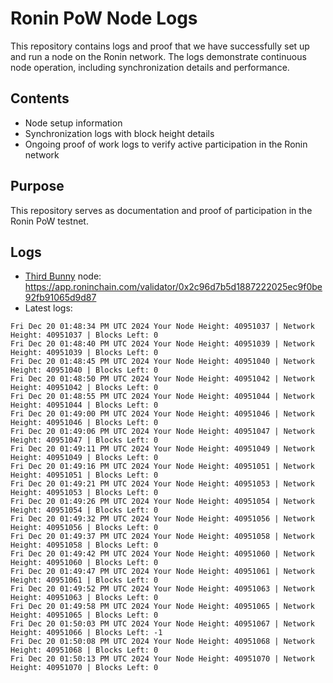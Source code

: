 # Ronin PoW Node Logs

This repository contains logs and proof that we have successfully set up and run a node on the Ronin network. The logs demonstrate continuous node operation, including synchronization details and performance.

## Contents

- Node setup information
- Synchronization logs with block height details
- Ongoing proof of work logs to verify active participation in the Ronin network

## Purpose

This repository serves as documentation and proof of participation in the Ronin PoW testnet.

## Logs

- [Third Bunny](https://thirdbunny.xyz/) node: https://app.roninchain.com/validator/0x2c96d7b5d1887222025ec9f0be92fb91065d9d87
- Latest logs:
```
Fri Dec 20 01:48:34 PM UTC 2024 Your Node Height: 40951037 | Network Height: 40951037 | Blocks Left: 0
Fri Dec 20 01:48:40 PM UTC 2024 Your Node Height: 40951039 | Network Height: 40951039 | Blocks Left: 0
Fri Dec 20 01:48:45 PM UTC 2024 Your Node Height: 40951040 | Network Height: 40951040 | Blocks Left: 0
Fri Dec 20 01:48:50 PM UTC 2024 Your Node Height: 40951042 | Network Height: 40951042 | Blocks Left: 0
Fri Dec 20 01:48:55 PM UTC 2024 Your Node Height: 40951044 | Network Height: 40951044 | Blocks Left: 0
Fri Dec 20 01:49:00 PM UTC 2024 Your Node Height: 40951046 | Network Height: 40951046 | Blocks Left: 0
Fri Dec 20 01:49:06 PM UTC 2024 Your Node Height: 40951047 | Network Height: 40951047 | Blocks Left: 0
Fri Dec 20 01:49:11 PM UTC 2024 Your Node Height: 40951049 | Network Height: 40951049 | Blocks Left: 0
Fri Dec 20 01:49:16 PM UTC 2024 Your Node Height: 40951051 | Network Height: 40951051 | Blocks Left: 0
Fri Dec 20 01:49:21 PM UTC 2024 Your Node Height: 40951053 | Network Height: 40951053 | Blocks Left: 0
Fri Dec 20 01:49:26 PM UTC 2024 Your Node Height: 40951054 | Network Height: 40951054 | Blocks Left: 0
Fri Dec 20 01:49:32 PM UTC 2024 Your Node Height: 40951056 | Network Height: 40951056 | Blocks Left: 0
Fri Dec 20 01:49:37 PM UTC 2024 Your Node Height: 40951058 | Network Height: 40951058 | Blocks Left: 0
Fri Dec 20 01:49:42 PM UTC 2024 Your Node Height: 40951060 | Network Height: 40951060 | Blocks Left: 0
Fri Dec 20 01:49:47 PM UTC 2024 Your Node Height: 40951061 | Network Height: 40951061 | Blocks Left: 0
Fri Dec 20 01:49:52 PM UTC 2024 Your Node Height: 40951063 | Network Height: 40951063 | Blocks Left: 0
Fri Dec 20 01:49:58 PM UTC 2024 Your Node Height: 40951065 | Network Height: 40951065 | Blocks Left: 0
Fri Dec 20 01:50:03 PM UTC 2024 Your Node Height: 40951067 | Network Height: 40951066 | Blocks Left: -1
Fri Dec 20 01:50:08 PM UTC 2024 Your Node Height: 40951068 | Network Height: 40951068 | Blocks Left: 0
Fri Dec 20 01:50:13 PM UTC 2024 Your Node Height: 40951070 | Network Height: 40951070 | Blocks Left: 0
```
